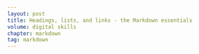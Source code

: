```yaml
---
layout: post
title: Headings, lists, and links - the Markdown essentials
volume: digital skills
chapter: markdown
tag: markdown
---
```

